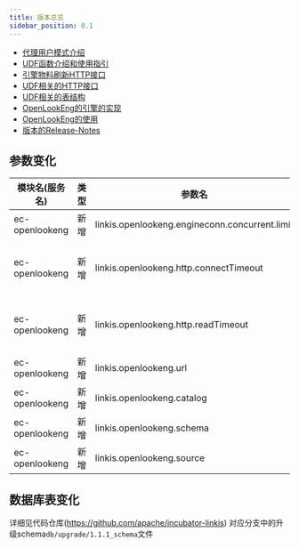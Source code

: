 ```yaml
---
title: 版本总览
sidebar_position: 0.1
--- 
```

- [代理用户模式介绍](/architecture/proxy_user.md)
- [UDF函数介绍和使用指引](/user_guide/udf.md)
- [引擎物料刷新HTTP接口](/api/http/engineconn-plugin-refesh.md)
- [UDF相关的HTTP接口](/api/http/udf-api.md)
- [UDF相关的表结构](/table/udf-table.md)
- [OpenLookEng的引擎的实现](/blog/2022/03/20/openlookeng)
- [OpenLookEng的使用](/engine_usage/openlookeng.md)
- [版本的Release-Notes](release-notes-1.1.1.md)

## 参数变化 


| 模块名(服务名)| 类型  |     参数名                                                | 默认值             | 描述                                                    |
| ----------- | ----- | -------------------------------------------------------- | ---------------- | ------------------------------------------------------- |
|ec-openlookeng | 新增  | linkis.openlookeng.engineconn.concurrent.limit        | 100|并发限制 |
|ec-openlookeng | 新增  | linkis.openlookeng.http.connectTimeout        | 60L   | 客户端请求的超时时间 基于OKhttp构建的http请求          |
|ec-openlookeng | 新增  | linkis.openlookeng.http.readTimeout          |60L |    客户端读取超时 基于OKhttp构建的http请求                             |
|ec-openlookeng | 新增  | linkis.openlookeng.url                       | http://127.0.0.1:8080| openlookeng服务                                  |
|ec-openlookeng | 新增  | linkis.openlookeng.catalog                  | system| catalog|
|ec-openlookeng | 新增  | linkis.openlookeng.schema                  |         | schema    |
|ec-openlookeng | 新增  | linkis.openlookeng.source                 |global| source  |                            |              

## 数据库表变化 

详细见代码仓库(https://github.com/apache/incubator-linkis) 对应分支中的升级schema`db/upgrade/1.1.1_schema`文件
